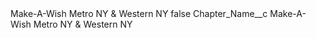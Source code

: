 <?xml version="1.0" encoding="UTF-8"?>
<CustomMetadata xmlns="http://soap.sforce.com/2006/04/metadata" xmlns:xsi="http://www.w3.org/2001/XMLSchema-instance" xmlns:xsd="http://www.w3.org/2001/XMLSchema">
    <label>Make-A-Wish Metro NY &amp; Western NY</label>
    <protected>false</protected>
    <values>
        <field>Chapter_Name__c</field>
        <value xsi:type="xsd:string">Make-A-Wish Metro NY &amp; Western NY</value>
    </values>
</CustomMetadata>
